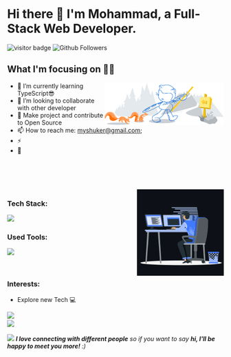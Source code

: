# Hi there 👋 I'm Mohammad, a Full-Stack Web Developer.

![visitor badge](https://visitor-badge.laobi.icu/badge?page_id=myshuker.visitor-badge.issue.1&title=Github%20Visitors)
![Github Followers](https://img.shields.io/github/followers/myshuker?label=Github%20Connection&style=flat)

<!--

![alt text](https://github.com/myshuker/myshuker/blob/main/git-header.svg?raw=true)
 -->

## What I'm focusing on 👨‍💻

<img width="55%" align="right" alt="Github" src="https://github.com/myshuker/myshuker/blob/main/git-header.svg?raw=true" />

- 🌱 I’m currently learning TypeScript😎
- 👯 I’m looking to collaborate with other developer
- 🥅 Make project and contribute to Open Source
- 📫 How to reach me: myshuker@gmail.com;
- ⚡
- 💼

<br>
<br>
<br>
<br>

<!-- coding boy -->
<img width="40%" align="right" alt="Coding Boy" src="https://github.com/myshuker/myshuker/blob/main/coding.gif" />

### Tech Stack:
<!-- language -->

[![](https://skillicons.dev/icons?i=mysql,js,html,css,nodejs,react)]()

### Used Tools:
[![](https://skillicons.dev/icons?i=git,github,netlify,heroku,vscode)]()

<br />

### Interests:

- Explore new Tech 💻

<!-- ### My GitHub Stats: -->
  <img height="165em" src="https://github-readme-stats.vercel.app/api?username=myshuker&show_icons=true&hide_border=true&&count_private=true&include_all_commits=true" />

<br />

  <img height="165em"  src="https://github-readme-streak-stats.herokuapp.com/?user=myshuker&show_icons=true&hide_border=true&&count_private=true&include_all_commits=true"/>

<img src="https://media.giphy.com/media/LnQjpWaON8nhr21vNW/giphy.gif" width="60"> <em><b>I love connecting with different people</b> so if you want to say <b>hi, I'll be happy to meet you more!</b> :)</em>

<!--
![github stats](https://github-readme-stats.vercel.app/api?username=myshuker&show_icons=true)
-->
